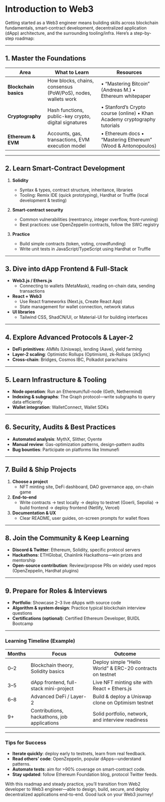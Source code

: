 # Introduction to Web3

Getting started as a Web3 engineer means building skills across blockchain fundamentals, smart-contract development, decentralized application (dApp) architecture, and the surrounding tooling/infra. Here’s a step-by-step roadmap:

---

## 1. Master the Foundations  

| Area | What to Learn | Resources |  
|---|---|---|  
| **Blockchain basics** | How blocks, chains, consensus (PoW/PoS), nodes, wallets work | • “Mastering Bitcoin” (Andreas M.) • Ethereum whitepaper |  
| **Cryptography** | Hash functions, public-key crypto, digital signatures | • Stanford’s Crypto course (online) • Khan Academy cryptography tutorials |  
| **Ethereum & EVM** | Accounts, gas, transactions, EVM execution model | • Ethereum docs • “Mastering Ethereum” (Wood & Antonopoulos) |  

---

## 2. Learn Smart-Contract Development  

1. **Solidity**  
   - Syntax & types, contract structure, inheritance, libraries  
   - Tooling: Remix IDE (quick prototyping), Hardhat or Truffle (local development & testing)  

2. **Smart-contract security**  
   - Common vulnerabilities (reentrancy, integer overflow, front-running)  
   - Best practices: use OpenZeppelin contracts, follow the SWC registry  

3. **Practice**  
   - Build simple contracts (token, voting, crowdfunding)  
   - Write unit tests in JavaScript/TypeScript using Hardhat or Truffle  

---

## 3. Dive into dApp Frontend & Full-Stack  

- **Web3.js / Ethers.js**  
  - Connecting to wallets (MetaMask), reading on-chain data, sending transactions  
- **React + Web3**  
  - Use React frameworks (Next.js, Create React App)  
  - State management for wallet connection, network status  
- **UI libraries**  
  - Tailwind CSS, ShadCN/UI, or Material-UI for building interfaces  

---

## 4. Explore Advanced Protocols & Layer-2  

- **DeFi primitives**: AMMs (Uniswap), lending (Aave), yield farming  
- **Layer-2 scaling**: Optimistic Rollups (Optimism), zk-Rollups (zkSync)  
- **Cross-chain**: Bridges, Cosmos IBC, Polkadot parachains  

---

## 5. Learn Infrastructure & Tooling  

- **Node operation**: Run an Ethereum/full-node (Geth, Nethermind)  
- **Indexing & subgraphs**: The Graph protocol—write subgraphs to query data efficiently  
- **Wallet integration**: WalletConnect, Wallet SDKs  

---

## 6. Security, Audits & Best Practices  

- **Automated analysis**: MythX, Slither, Oyente  
- **Manual review**: Gas-optimization patterns, design-pattern audits  
- **Bug bounties**: Participate on platforms like Immunefi  

---

## 7. Build & Ship Projects  

1. **Choose a project**  
   - NFT minting site, DeFi dashboard, DAO governance app, on-chain game  
2. **End-to-end**  
   - Write contracts → test locally → deploy to testnet (Goerli, Sepolia) → build frontend → deploy frontend (Netlify, Vercel)  
3. **Documentation & UX**  
   - Clear README, user guides, on-screen prompts for wallet flows  

---

## 8. Join the Community & Keep Learning  

- **Discord & Twitter**: Ethereum, Solidity, specific protocol servers  
- **Hackathons**: ETHGlobal, Chainlink Hackathons—win prizes and mentorship  
- **Open-source contribution**: Review/propose PRs on widely used repos (OpenZeppelin, Hardhat plugins)  

---

## 9. Prepare for Roles & Interviews  

- **Portfolio**: Showcase 2–3 live dApps with source code  
- **Algorithm & system design**: Practice typical blockchain interview questions  
- **Certifications (optional)**: Certified Ethereum Developer, BUIDL Bootcamp  

---

### Learning Timeline (Example)

| Months | Focus | Outcome |  
|---|---|---|  
| 0–2 | Blockchain theory, Solidity basics | Deploy simple “Hello World” & ERC-20 contracts on testnet |  
| 3–5 | dApp frontend, full-stack mini-project | Live NFT minting site with React + Ethers.js |  
| 6–8 | Advanced DeFi / Layer-2 | Build & deploy a Uniswap clone on Optimism testnet |  
| 9+ | Contributions, hackathons, job applications | Solid portfolio, network, and interview readiness |  

---

### Tips for Success

- **Iterate quickly**: deploy early to testnets, learn from real feedback.  
- **Read others’ code**: OpenZeppelin, popular dApps—understand patterns.  
- **Automate tests**: aim for >90% coverage on smart-contract code.  
- **Stay updated**: follow Ethereum Foundation blog, protocol Twitter feeds.  

With this roadmap and steady practice, you’ll transition from Web2 developer to Web3 engineer—able to design, build, secure, and deploy decentralized applications end-to-end. Good luck on your Web3 journey!